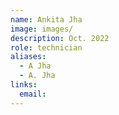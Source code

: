```yaml
---
name: Ankita Jha 
image: images/
description: Oct. 2022
role: technician
aliases:
  - A Jha
  - A. Jha
links:
  email: 
---
```

